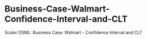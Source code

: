 # Business-Case-Walmart-Confidence-Interval-and-CLT
Scaler DSML: Business Case: Walmart - Confidence Interval and CLT
